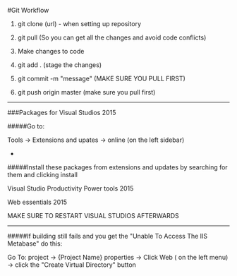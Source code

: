 #Git Workflow

1. git clone (url) - when setting up repository

1. git pull (So you can get all the changes and avoid code conflicts)

2. Make changes to code

3. git add . (stage the changes)

4. git commit -m "message" (MAKE SURE YOU PULL FIRST)

5. git push origin master (make sure you pull first)

***

###Packages for Visual Studios 2015

#####Go to:

Tools -> Extensions and upates -> online (on the left sidebar)

-

#####Install these packages from extensions and updates by searching for them and clicking install

Visual Studio Productivity Power tools 2015

Web essentials 2015

MAKE SURE TO RESTART VISUAL STUDIOS AFTERWARDS

***

#####If building still fails and you get the "Unable To Access The IIS Metabase" do this:

Go To: project -> {Project Name} properties -> Click Web ( on the left menu) -> click the "Create Virtual Directory" button
